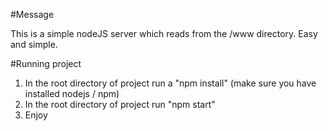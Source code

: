 #Message

This is a simple nodeJS server which reads from the /www directory. Easy and simple.

#Running project

1. In the root directory of project run a "npm install" (make sure you have installed nodejs / npm)
2. In the root directory of project run "npm start"
3. Enjoy
